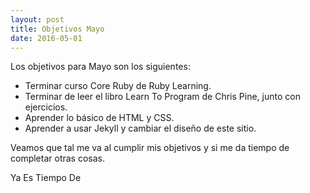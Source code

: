 ```yaml
---
layout: post
title: Objetivos Mayo
date: 2016-05-01
---
```


Los objetivos para Mayo son los siguientes:

* Terminar curso Core Ruby de Ruby Learning.
* Terminar de leer el libro Learn To Program de Chris Pine, junto con ejercicios.
* Aprender lo básico de HTML y CSS.
* Aprender a usar Jekyll y cambiar el diseño de este sitio.

Veamos que tal me va al cumplir mis objetivos y si me da tiempo de completar otras cosas.

Ya Es Tiempo De


